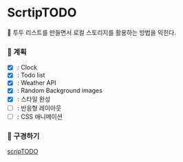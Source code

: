 # ScrtipTODO

💬 투두 리스트를 만들면서 로컬 스토리지를 활용하는 방법을 익힌다.

### 📑 계획

- [x] : Clock
- [x] : Todo list
- [x] : Weather API
- [x] : Random Background images
- [x] : 스타일 완성
- [ ] : 반응형 레이아웃
- [ ] : CSS 애니메이션

### 🎃 구경하기

[scripTODO]

[scriptodo]: https://minholeelog.github.io/scriptodo/
